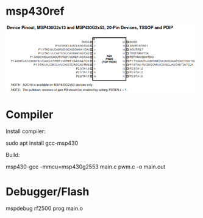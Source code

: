 # msp430ref

![plot](./img/msp430G2x53_pins.png)

# Compiler

Install compiler:

sudo apt install gcc-msp430 

Build:

msp430-gcc -mmcu=msp430g2553 main.c pwm.c -o main.out

# Debugger/Flash 

mspdebug rf2500
prog main.o


